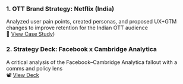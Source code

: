 

### 1. OTT Brand Strategy: Netflix (India)
Analyzed user pain points, created personas, and proposed UX+GTM changes to improve retention for the Indian OTT audience  
📄 [View Case Study](https://docs.google.com/presentation/d/1pYUHd2sP_K66aieU89TNklZtA6ZyvdhcKuVewMNHg8U/preview))

### 2. Strategy Deck: Facebook x Cambridge Analytica
A critical analysis of the Facebook–Cambridge Analytica fallout with a comms and policy lens  
📽️ [View Deck](https://docs.google.com/presentation/d/1vGfKSAUPaMpEWiszOcI5eXOHtihj-yhEeYsd_k3UvEc/preview?slide=id.p)


